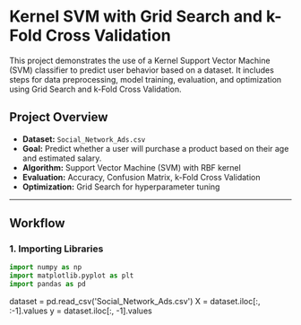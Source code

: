 # Kernel SVM with Grid Search and k-Fold Cross Validation

This project demonstrates the use of a Kernel Support Vector Machine (SVM) classifier to predict user behavior based on a dataset. It includes steps for data preprocessing, model training, evaluation, and optimization using Grid Search and k-Fold Cross Validation.

## Project Overview

- **Dataset:** `Social_Network_Ads.csv`
- **Goal:** Predict whether a user will purchase a product based on their age and estimated salary.
- **Algorithm:** Support Vector Machine (SVM) with RBF kernel
- **Evaluation:** Accuracy, Confusion Matrix, k-Fold Cross Validation
- **Optimization:** Grid Search for hyperparameter tuning

---

## Workflow

### 1. Importing Libraries
```python
import numpy as np
import matplotlib.pyplot as plt
import pandas as pd
```
dataset = pd.read_csv('Social_Network_Ads.csv')
X = dataset.iloc[:, :-1].values
y = dataset.iloc[:, -1].values
